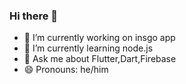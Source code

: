 ### Hi there 👋

- 🔭 I’m currently working on insgo app
- 🌱 I’m currently learning node.js
- 💬 Ask me about Flutter,Dart,Firebase
- 😄 Pronouns: he/him
